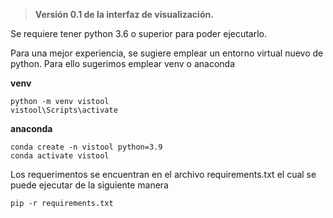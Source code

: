 > **Versión 0.1 de la interfaz de visualización.** 

Se requiere tener python 3.6 o superior para poder ejecutarlo.

Para una mejor experiencia, se sugiere emplear un entorno virtual nuevo de python. Para ello sugerimos emplear venv o anaconda

**venv**

```plaintext
python -m venv vistool
vistool\Scripts\activate
```

**anaconda**

```plaintext
conda create -n vistool python=3.9
conda activate vistool
```

Los requerimentos se encuentran en el archivo requirements.txt el cual se puede ejecutar de la siguiente manera

```plaintext
pip -r requirements.txt
```
